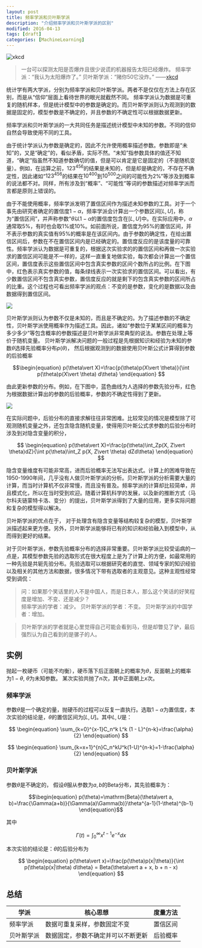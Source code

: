 ```yaml
---
layout: post
title: 频率学派和贝叶斯学派
description: "介绍频率学派和贝叶斯学派的区别"
modified: 2016-04-13
tags: [draft]
categories: [MachineLearning]
---
```


![xkcd](http://imgs.xkcd.com/comics/frequentists_vs_bayesians.png)

> 一台可以探测太阳是否爆炸且很少说谎的机器报告太阳已经爆炸。
> 频率学派：“我认为太阳爆炸了。”
> 贝叶斯学派：“赌你50它没炸。” 
> ——[xkcd](http://xkcd.com/1132/)

统计学有两大学派，分别为频率学派和贝叶斯学派。两者不是仅仅在方法上存在区别，而是从“信仰”层面上看待世界的眼光就截然不同。
频率学派认为数据是可重复的随机样本，但是统计模型中的参数是确定的。而贝叶斯学派则认为观测到的数据是固定的，模型参数是不确定的，并且参数的不确定性可以根据数据更新。

频率学派和贝叶斯学派的一大共同任务是描述统计模型中未知的参数。不同的信仰自然会导致使用不同的工具。

由于统计学派认为参数是确定的，因此不允许使用概率描述参数。参数即是“未知”的，又是“确定”的，看似矛盾，实际不然。“未知”指参数具体的值还不知道，“确定”指虽然不知道参数确切的值，但是可以肯定是它是固定的（不是随机变量）。例如，在运算之前，$123^{456}$的结果是未知的，但是却是确定的，不存在不确定性，因此诸如“$123^{456}$的结果在$10^{400}$到$10^{500}$之间的可能性为2%”等涉及到概率的说法都不对。同样，所有涉及到“概率”、“可能性”等词的参数描述对频率学派而言都是原则上错误的。

由于不能使用概率，频率学派发明了置信区间作为描述未知参数的工具。对于一个事先由研究者确定的置信度$1-\alpha$，频率学派会计算出一个参数区间$[L,U]$，称为“置信区间”，并声称参数“$\theta$以$1-\alpha$的置信度包含在$[L,U]$中。在实际应用中，$\alpha$通常取5%，有时也会取1%或10%。如前面所说，置信度为95%的置信区间，并不表示参数的真实值有95%的概率是在该区间内。由于参数的确定性，在给出置信区间后，参数在不在置信区间内是已经确定的。置信度反应的是该度量的可靠性。频率学派认为数据是可重复的，根据这次实验求的的置信区间和再做一次实验求的置信区间可能是不一样的，这样一直重复地做实验，每次都会计算出一个置信区间，置信度表示这些置信区间中包含真实参数的区间个数所占的比例。在下图中，红色表示真实参数的值，每条绿线表示一次实验求的置信区间。可以看出，有少数置信区间不包含真实参数，置信度反应的就是剩下的包含真实参数的区间所占的比重。这个过程也可看出频率学派的观点：不变的是参数，变化的是数据以及由数据得到置信区间。

![](http://pawnty.github.io/images/confidence_interval.png)





贝叶斯学派则认为参数不仅是未知的，而且是不确定的。为了描述参数的不确定性，贝叶斯学派使用概率作为描述工具。因此，诸如“参数位于某某区间的概率为多少多少”等包含概率的参数描述是贝叶斯学派非常典型的说法。参数在处理上等价于随机变量。
贝叶斯学派解决问题的一般过程是先根据知识和经验为未知的参数$\theta$选择先验概率分布$p(\theta)$，
然后根据观测到的数据使用贝叶斯公式计算得到参数的后验概率

$$\begin{equation}
p(\theta\vert X)=\frac{p(\theta)p(X\vert \theta)}{\int p(\theta)p(X\vert \theta) d\theta}
\end{equation}
$$

由此更新参数的分布。例如，在下图中，蓝色曲线为人选择的参数先验分布，红色为根据数据计算出的参数的后验概率，参数的不确定性得到了更新。

![](http://pawnty.github.io/images/beyesian.png)

在实际问题中，后验分布的直接求解往往非常困难。比较常见的情况是模型除了可观测随机变量之外，还包含隐含随机变量，使得用贝叶斯公式求参数的后验分布时涉及到对隐含变量的积分，

$$
\begin{equation}
p(\theta\vert X)=\frac{p(\theta)\int_Zp(X, Z\vert \theta)dZ}{\int p(\theta)\int_Z p(X, Z\vert \theta) dZd\theta}
\end{equation}
$$

隐含变量维度有可能非常高，进而后验概率无法写出表达式。计算上的困难导致在1950-1990年间，几乎没有人做贝叶斯学派的分析。贝叶斯学派的分析需要大量的计算，而当时计算机不仅非常慢，而且没有普及。频率学派的计算却比较简单，并且模式化，所以在当时受到欢迎。随着计算机科学的发展，以及新的推断方式（马尔科夫链蒙特卡洛、变分）的提出，贝叶斯学派得到了大量的应用，更多实际问题和复杂的模型得以解决。


贝叶斯学派的优点在于，
对于处理含有隐含变量等结构较复杂的模型，贝叶斯学派描述起来更方便。另外，贝叶斯学派能够将已有的知识和经验融入到模型中，从而得到更好的结果。

对于贝叶斯学派，参数先验概率分布的选择非常重要。贝叶斯学派比较受诟病的一点是，其模型参数先验的选取形式在很大程度上是为了计算上的方便，如最常用的一种先验是共轭先验分布。先验选取可以根据研究者的直觉、领域专家的知识经验以及相关的其他方法和数据，很多情况下带有选取者的主观意见。这种主观性经常受到调侃：

> 问：如果那个笑话里的人不是中国人，而是日本人，那么这个笑话的好笑程度是增加、不变、还是减少？  
> 频率学派的学者：减少。
> 贝叶斯学派的学者：不变。 
> 贝叶斯学派的中国学者：增加。

> 贝叶斯学派的学者就是心里觉得自己可能会看到马，但是却瞥见了驴，最后强烈认为自己看到的是骡子的人。



## 实例

抛起一枚硬币（可能不均衡），硬币落下后正面朝上的概率为$\theta$，反面朝上的概率为$1-\theta$, $\theta$为未知参数。
某次实验共抛了$n$次，其中正面朝上$x$次。

### 频率学派

参数$\theta$是一个确定的量，抛硬币的过程可以反复一直执行。选取$1-\alpha$为置信度，本次实验的结论是，$\theta$的置信区间为$[L, U]$。其中$L,U$是：

$$
\begin{equation}
\sum_{k=0}^{x-1}C_n^k L^k (1 - L)^{n-k}=\frac{\alpha}{2}
\end{equation}
$$

$$
\begin{equation}
\sum_{k=x+1}^{n}C_n^kU^k(1-U)^{n-k}=1-\frac{\alpha}{2}
\end{equation}
$$

### 贝叶斯学派

参数$\theta$是不确定的，
假设$\theta$服从参数为$a, b$的Beta分布，其先验概率为：

$$\begin{equation}
p(\theta)=\mathrm{Beta}(\theta\vert a, b)=\frac{\Gamma(a+b)}{\Gamma(a)\Gamma(b)}\theta^{a-1}(1-\theta)^{b-1}
\end{equation}$$

其中

$$\begin{equation}
\Gamma(t)=\int_0^\infty x^{t-1}e^{-x}dx
\end{equation}$$

本次实验的结论是：$\theta$的后验分布为

$$
\begin{equation}
p(\theta\vert x)=\frac{p(\theta)p(x|\theta)}{\int p(\theta)p(x|\theta) d\theta}
= Beta(\theta\vert a + x, b + n - x)
\end{equation}
$$

## 总结


| 学派 | 核心思想 | 度量方法 |
| ---  | -------- | -------  |
|频率学派 | 数据可重复采样，参数固定不变 | 置信区间 |
|贝叶斯学派 | 数据固定，参数不确定并可以不断更新 | 后验概率 |


